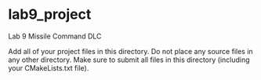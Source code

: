 # lab9_project
Lab 9 Missile Command DLC

Add all of your project files in this directory.  Do not place any source files in any other directory.  Make sure to submit all files in this directory (including your CMakeLists.txt file).
